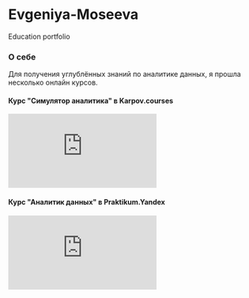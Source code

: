 # Evgeniya-Moseeva
Education portfolio

### О себе  
Для получения углублённых знаний по аналитике данных, я прошла несколько онлайн курсов.

#### Курс "Симулятор аналитика" в Karpov.courses  
![Karpov_moseeva](https://github.com/moseevaevgeniya/Evgeniya-Moseeva/blob/79e497ae6345b0707b57e273f776134c5aa0191d/Karpov_moseeva.pdf)

#### Курс "Аналитик данных" в Praktikum.Yandex 
![Yandex_moseeva](https://github.com/moseevaevgeniya/Evgeniya-Moseeva/blob/b03d00e4dadbe5376b89e119ecc65b1871dc6e63/Yandex_moseeva.pdf)

